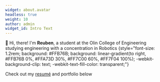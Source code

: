 ```yaml
---
widget: about.avatar
headless: true
weight: 10
author: admin
widget_id: Intro Text
---
```

👋 Hi, there! I'm **Reuben**, a student at the Olin College of Engineering studying engineering with a concentration in Robotics
{style="font-size: 1.2rem; background: #FFB76B; background: linear-gradient(to right, #FFB76B 0%, #FFA73D 30%, #FF7C00 60%, #FF7F04 100%); -webkit-background-clip: text; -webkit-text-fill-color: transparent;"}

Check out my [resumé](/about/) and portfolio below